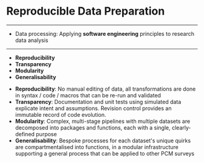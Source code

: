 <!-- .slide: <%= bg("unsplash-Jztmx9yqjBw-stars.jpg") %> id="title" -->
# Reproducible Data Preparation

---
+ Data processing: Applying **software engineering** principles 
  to research data analysis

---
+ **Reproducibility**
+ **Transparency**
+ **Modularity**
+ **Generalisability**

>>>
+ **Reproducibility**: No manual editing of data, all transformations are done
  in syntax / code / macros that can be re-run and validated
+ **Transparency**: Documentation and unit tests using simulated data
  explicate intent and assumptions. Revision control provides an immutable
  record of code evolution.
+ **Modularity**: Complex, multi-stage pipelines with multiple datasets are
  decomposed into packages and functions, each with a single, clearly-defined
  purpose
+ **Generalisability**: Bespoke processes for each dataset's unique quirks 
  are compartmentalised into functions, in a modular infrastructure supporting
  a general process that can be applied to other PCM surveys

